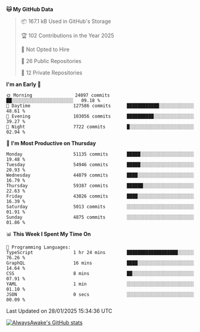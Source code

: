 <!--START_SECTION:waka-->
**🐱 My GitHub Data** 

> 📦 167.1 kB Used in GitHub's Storage 
 > 
> 🏆 102 Contributions in the Year 2025
 > 
> 🚫 Not Opted to Hire
 > 
> 📜 26 Public Repositories 
 > 
> 🔑 12 Private Repositories 
 > 
**I'm an Early 🐤** 

```text
🌞 Morning                24097 commits       ██░░░░░░░░░░░░░░░░░░░░░░░   09.18 % 
🌆 Daytime                127586 commits      ████████████░░░░░░░░░░░░░   48.61 % 
🌃 Evening                103056 commits      ██████████░░░░░░░░░░░░░░░   39.27 % 
🌙 Night                  7722 commits        █░░░░░░░░░░░░░░░░░░░░░░░░   02.94 % 
```
📅 **I'm Most Productive on Thursday** 

```text
Monday                   51135 commits       █████░░░░░░░░░░░░░░░░░░░░   19.48 % 
Tuesday                  54946 commits       █████░░░░░░░░░░░░░░░░░░░░   20.93 % 
Wednesday                44079 commits       ████░░░░░░░░░░░░░░░░░░░░░   16.79 % 
Thursday                 59387 commits       ██████░░░░░░░░░░░░░░░░░░░   22.63 % 
Friday                   43026 commits       ████░░░░░░░░░░░░░░░░░░░░░   16.39 % 
Saturday                 5013 commits        ░░░░░░░░░░░░░░░░░░░░░░░░░   01.91 % 
Sunday                   4875 commits        ░░░░░░░░░░░░░░░░░░░░░░░░░   01.86 % 
```


📊 **This Week I Spent My Time On** 

```text
💬 Programming Languages: 
TypeScript               1 hr 24 mins        ███████████████████░░░░░░   76.26 % 
GraphQL                  16 mins             ████░░░░░░░░░░░░░░░░░░░░░   14.64 % 
CSS                      8 mins              ██░░░░░░░░░░░░░░░░░░░░░░░   07.91 % 
YAML                     1 min               ░░░░░░░░░░░░░░░░░░░░░░░░░   01.10 % 
JSON                     0 secs              ░░░░░░░░░░░░░░░░░░░░░░░░░   00.09 % 
```


 Last Updated on 28/01/2025 15:34:36 UTC
<!--END_SECTION:waka-->

[![AlwaysAwake's GitHub stats](https://github-readme-stats.vercel.app/api?username=AlwaysAwake&show_icons=true&theme=github_dark&count_private=true)](https://github.com/AlwaysAwake/AlwaysAwake)
